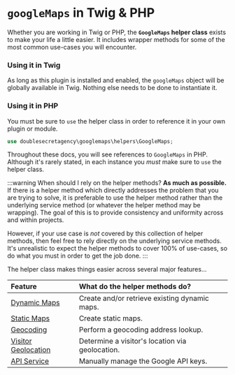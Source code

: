 # `googleMaps` in Twig & PHP

Whether you are working in Twig or PHP, the **`GoogleMaps` helper class** exists to make your life a little easier. It includes wrapper methods for some of the most common use-cases you will encounter.

### Using it in Twig

As long as this plugin is installed and enabled, the `googleMaps` object will be globally available in Twig. Nothing else needs to be done to instantiate it.

### Using it in PHP

You must be sure to `use` the helper class in order to reference it in your own plugin or module.

```php
use doublesecretagency\googlemaps\helpers\GoogleMaps;
```

Throughout these docs, you will see references to `GoogleMaps` in PHP. Although it's rarely stated, in each instance you _must_ make sure to `use` the helper class.

:::warning When should I rely on the helper methods?
**As much as possible.** If there is a helper method which directly addresses the problem that you are trying to solve, it is preferable to use the helper method rather than the underlying service method (or whatever the helper method may be wrapping). The goal of this is to provide consistency and uniformity across and within projects.

However, if your use case is _not_ covered by this collection of helper methods, then feel free to rely directly on the underlying service methods. It's unrealistic to expect the helper methods to cover 100% of use-cases, so do what you must in order to get the job done.
:::

The helper class makes things easier across several major features...

| Feature                                     | What do the helper methods do? 
|:--------------------------------------------|:---------------------------
| [Dynamic Maps](/helper/dynamic-maps/)       | Create and/or retrieve existing dynamic maps. 
| [Static Maps](/helper/static-maps/)         | Create static maps. 
| [Geocoding](/helper/geocoding/)             | Perform a geocoding address lookup. 
| [Visitor Geolocation](/helper/geolocation/) | Determine a visitor's location via geolocation. 
| [API Service](/helper/api/)                 | Manually manage the Google API keys.
